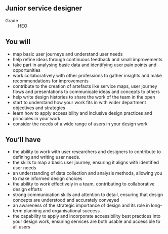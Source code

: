 ## Junior service designer

<dl class="govuk-summary-list">
  <div class="govuk-summary-list__row">
    <dt class="govuk-summary-list__key">
      Grade
    </dt>
    <dd class="govuk-summary-list__value">
      HEO
    </dd>
  </div>
</dl>

## You will

- map basic user journeys and understand user needs
- help refine ideas through continuous feedback and small improvements
- take part in analysing basic data and identifying user pain points and opportunities
- work collaboratively with other professions to gather insights and make recommendations for improvements
- contribute to the creation of artefacts like service maps, user journey flows and presentations to communicate ideas and concepts to others
- help write design histories to share the work of the team in the open
- start to understand how your work fits in with wider department objectives and strategies
- learn how to apply accessibility and inclusive design practices and principles in your work 
- consider the needs of a wide range of users in your design work 

## You’ll have

- the ability to work with user researchers and designers to contribute to defining and writing user needs.
- the skills to map a basic user journey, ensuring it aligns with identified user needs
- an understanding of data collection and analysis methods, allowing you to make informed design choices
- the ability to work effectively in a team, contributing to collaborative design efforts
- strong communication skills and attention to detail, ensuring that design concepts are understood and accurately conveyed
- an awareness of the strategic importance of design and its role in long-term planning and organisational success
- the capability to apply and incorporate accessibility best practices into your design work, ensuring services are both usable and accessible to all users 